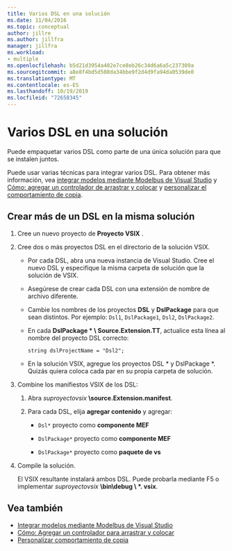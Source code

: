 ```yaml
---
title: Varios DSL en una solución
ms.date: 11/04/2016
ms.topic: conceptual
author: jillre
ms.author: jillfra
manager: jillfra
ms.workload:
- multiple
ms.openlocfilehash: b5d21d3954a402e7ce8eb26c34d6a6a5c237309a
ms.sourcegitcommit: a8e8f4bd5d508da34bbe9f2d4d9fa94da0539de0
ms.translationtype: MT
ms.contentlocale: es-ES
ms.lasthandoff: 10/19/2019
ms.locfileid: "72658345"
---
```

# <a name="multiple-dsls-in-one-solution"></a>Varios DSL en una solución

Puede empaquetar varios DSL como parte de una única solución para que se instalen juntos.

Puede usar varias técnicas para integrar varios DSL. Para obtener más información, vea [integrar modelos mediante Modelbus de Visual Studio](../modeling/integrating-models-by-using-visual-studio-modelbus.md) y [Cómo: agregar un controlador de arrastrar y colocar](../modeling/how-to-add-a-drag-and-drop-handler.md) y [personalizar el comportamiento de copia](../modeling/customizing-copy-behavior.md).

## <a name="build-more-than-one-dsl-in-the-same-solution"></a>Crear más de un DSL en la misma solución

1. Cree un nuevo proyecto de **Proyecto VSIX** .

2. Cree dos o más proyectos DSL en el directorio de la solución VSIX.

   - Por cada DSL, abra una nueva instancia de Visual Studio. Cree el nuevo DSL y especifique la misma carpeta de solución que la solución de VSIX.

   - Asegúrese de crear cada DSL con una extensión de nombre de archivo diferente.

   - Cambie los nombres de los proyectos **DSL** y **DslPackage** para que sean distintos. Por ejemplo: `Dsl1`, `DslPackage1`, `Dsl2`, `DslPackage2`.

   - En cada **DslPackage \* \ Source.Extension.TT**, actualice esta línea al nombre del proyecto DSL correcto:

      `string dslProjectName = "Dsl2";`

   - En la solución VSIX, agregue los proyectos DSL * y DslPackage \*. Quizás quiera coloca cada par en su propia carpeta de solución.

2. Combine los manifiestos VSIX de los DSL:

   1. Abra _suproyectovsix_ **\source.Extension.manifest**.

   2. Para cada DSL, elija **agregar contenido** y agregar:

       - `Dsl*` proyecto como **componente MEF**

       - `DslPackage*` proyecto como **componente MEF**

       - `DslPackage*` proyecto como **paquete de vs**

3. Compile la solución.

   El VSIX resultante instalará ambos DSL. Puede probarla mediante F5 o implementar _suproyectovsix_ **\bin\debug \\ \*. vsix**.

## <a name="see-also"></a>Vea también

- [Integrar modelos mediante Modelbus de Visual Studio](../modeling/integrating-models-by-using-visual-studio-modelbus.md)
- [Cómo: Agregar un controlador para arrastrar y colocar](../modeling/how-to-add-a-drag-and-drop-handler.md)
- [Personalizar comportamiento de copia](../modeling/customizing-copy-behavior.md)